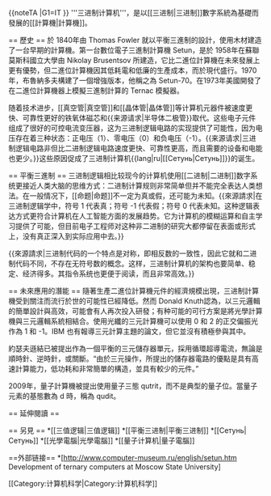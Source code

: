 {{noteTA
|G1=IT
}}
'''三进制计算机'''，是以[[三进制|三进制]]數字系統為基礎而發展的[[計算機|計算機]]。

== 歷史 ==
於 1840年由 Thomas Fowler 就以平衡三進制的設計，使用木材建造了一台早期的計算機。第一台數位電子三進制計算機 Setun，是於 1958年在蘇聯莫斯科國立大學由 Nikolay Brusentsov 所建造，它比二進位計算機在未來發展上更有優勢，但二進位計算機因其低耗電和低廉的生產成本，而於現代盛行。1970年，布魯納多夫構建了一個增強版本，他稱之為 Setun-70。在1973年美國開發了在二進位計算機器上模擬三進制計算的 Ternac 模擬器。

随着技术进步，[[真空管|真空管]]和[[晶体管|晶体管]]等计算机元器件被速度更快、可靠性更好的铁氧体磁芯和{{来源请求|半导体二极管}}取代。这些电子元件组成了很好的可控电流变压器，这为三进制逻辑电路的实现提供了可能性，因为电压存在着三种状态：正电压（1）、零电压（0）和负电压（-1）。{{来源请求|三进制逻辑电路非但比二进制逻辑电路速度更快、可靠性更高，而且需要的设备和电能也更少。}}这些原因促成了三进制计算机{{lang|ru|[[Сетунь|Сетунь]]}}的诞生。

== 平衡三進制 ==
三进制逻辑相比较现今的计算机使用[[二进制|二进制]]数字系统更接近人类大脑的思维方式：二进制计算规则非常简单但并不能完全表达人类想法。在一般情况下，[[命题|命题]]不一定为真或假，还可能为未知。{{來源請求|在三进制逻辑学中，符号 1 代表真；符号 -1 代表假；符号 0 代表未知。这种逻辑表达方式更符合计算机在人工智能方面的发展趋势。它为计算机的模糊运算和自主学习提供了可能，但目前电子工程师对这种非二进制的研究大都停留在表面或形式上，没有真正深入到实际应用中去。}}

{{來源請求|三进制代码的一个特点是对称，即相反数的一致性，因此它就和二进制代码不同，不存在无符号数的概念。这样，三进制计算机的架构也要简单、稳定、经济得多。其指令系统也更便于阅读，而且非常高效。}}

== 未來應用的潛能 ==
隨著生產二進位計算機元件的經濟規模出現，三进制計算機受到關注而流行於世的可能性已經降低。然而 Donald Knuth認為，以三元邏輯的簡單設計與高效，可能會有人再次投入研發；有种可能的可行方案是將光學計算機與三元邏輯系統相結合。使用光纖的三元計算機可以使用 0 和 2 的正交偏振光作為 1 和 -1。IBM 也有報導三元計算主題的論文，但它並沒有積極參與其中。

約瑟夫遜結已被提出作為一個平衡的三元儲存器單元，採用循環超導電流，無論是順時針、逆時針，或關斷。“由於三元操作，所提出的儲存器電路的優點是具有高速計算能力，低功耗和非常簡單的構造，並具有較少的元件。”

2009年，量子計算機被提出使用量子三態 qutrit，而不是典型的量子位。當量子元素的基態數為 d 時，稱為 qudit。

== 延伸閱讀 ==

== 另見 ==
*[[三值逻辑|三值逻辑]]
*[[平衡三进制|平衡三进制]]
*[[Сетунь|Сетунь]]
*[[光學電腦|光學電腦]]
*[[量子计算机|量子電腦]]

==外部链接==
*[http://www.computer-museum.ru/english/setun.htm Development of ternary computers at Moscow State University]

[[Category:计算机科学|Category:计算机科学]]